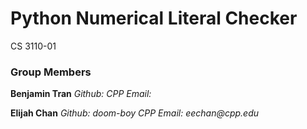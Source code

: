 # Python Numerical Literal Checker
CS 3110-01

### Group Members
**Benjamin Tran**
_Github:_ 
_CPP Email:_ 

**Elijah Chan**
_Github: doom-boy_ 
_CPP Email: eechan@cpp.edu_ 
